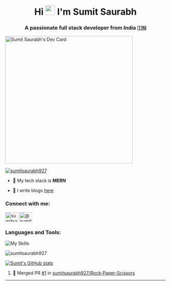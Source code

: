 <!-- ### Hi there friends <img src="https://raw.githubusercontent.com/MartinHeinz/MartinHeinz/master/wave.gif" width="30px"> -->




<h1 align="center">Hi <img src="https://raw.githubusercontent.com/MartinHeinz/MartinHeinz/master/wave.gif" width="30px"> I'm Sumit Saurabh</h1>
<h3 align="center">A passionate full stack developer from India 🇮🇳</h3>


<a href="https://api.daily.dev/devcards/7d94ae10a1cc42f39f319acddfaf2e5b.png?r=6b7"><img src="https://api.daily.dev/devcards/7d94ae10a1cc42f39f319acddfaf2e5b.png?r=6b7" width="400" alt="Sumit Saurabh's Dev Card"/></a>

<p align="left"> <a href="https://twitter.com/sumitsaurabh927" target="blank"><img src="https://img.shields.io/twitter/follow/sumitsaurabh927?logo=twitter&style=for-the-badge" alt="sumitsaurabh927" /></a> </p>

- 🔭 My tech stack is **MERN**

- 📝 I write blogs [here](https://sumitsaurabh.hashnode.dev/)

<h3 align="left">Connect with me:</h3>
<p align="left">
<a href="https://twitter.com/sumitsaurabh927" target="blank"><img align="center" src="https://raw.githubusercontent.com/rahuldkjain/github-profile-readme-generator/master/src/images/icons/Social/twitter.svg" alt="sumitsaurabh927" height="30" width="40" /></a>
<a href="https://hashnode.com/@sumit927" target="blank"><img align="center" src="https://raw.githubusercontent.com/rahuldkjain/github-profile-readme-generator/master/src/images/icons/Social/hashnode.svg" alt="@sumit927" height="30" width="40" /></a>
</p>






<h3 align="left">Languages and Tools:</h3>
<!-- <p align="left"> <a href="https://www.w3schools.com/css/" target="_blank" rel="noreferrer"> <img src="https://raw.githubusercontent.com/devicons/devicon/master/icons/css3/css3-original-wordmark.svg" alt="css3" width="40" height="40"/> </a> <a href="https://www.figma.com/" target="_blank" rel="noreferrer"> <img src="https://www.vectorlogo.zone/logos/figma/figma-icon.svg" alt="figma" width="40" height="40"/> </a> <a href="https://git-scm.com/" target="_blank" rel="noreferrer"> <img src="https://www.vectorlogo.zone/logos/git-scm/git-scm-icon.svg" alt="git" width="40" height="40"/> </a> <a href="https://www.w3.org/html/" target="_blank" rel="noreferrer"> <img src="https://raw.githubusercontent.com/devicons/devicon/master/icons/html5/html5-original-wordmark.svg" alt="html5" width="40" height="40"/> </a> <a href="https://developer.mozilla.org/en-US/docs/Web/JavaScript" target="_blank" rel="noreferrer"> <img src="https://raw.githubusercontent.com/devicons/devicon/master/icons/javascript/javascript-original.svg" alt="javascript" width="40" height="40"/> </a> <a href="https://www.linux.org/" target="_blank" rel="noreferrer"> <img src="https://raw.githubusercontent.com/devicons/devicon/master/icons/linux/linux-original.svg" alt="linux" width="40" height="40"/> </a> <a href="https://www.mongodb.com/" target="_blank" rel="noreferrer"> <img src="https://raw.githubusercontent.com/devicons/devicon/master/icons/mongodb/mongodb-original-wordmark.svg" alt="mongodb" width="40" height="40"/> </a> <a href="https://nodejs.org" target="_blank" rel="noreferrer"> <img src="https://raw.githubusercontent.com/devicons/devicon/master/icons/nodejs/nodejs-original-wordmark.svg" alt="nodejs" width="40" height="40"/> </a> <a href="https://postman.com" target="_blank" rel="noreferrer"> <img src="https://www.vectorlogo.zone/logos/getpostman/getpostman-icon.svg" alt="postman" width="40" height="40"/> </a> <a href="https://reactjs.org/" target="_blank" rel="noreferrer"> <img src="https://raw.githubusercontent.com/devicons/devicon/master/icons/react/react-original-wordmark.svg" alt="react" width="40" height="40"/> </a> </p> -->

  ![My Skills](https://skillicons.dev/icons?i=html,css,js,react,nodejs,mongodb,express,bash,linux,vim,vscode,bootstrap,figma,discord)




<p><img align="center" src="https://github-readme-stats.vercel.app/api/top-langs?username=sumitsaurabh927&show_icons=true&locale=en&layout=compact&theme=onedark" alt="sumitsaurabh927" /></p>





<!--
**sumitsaurabh927/sumitsaurabh927** is a ✨ _special_ ✨ repository because its `README.md` (this file) appears on your GitHub profile.

Here are some ideas to get you started:

- 🔭 I’m currently working on ...
- 🌱 I’m currently learning ...
- 👯 I’m looking to collaborate on ...
- 🤔 I’m looking for help with ...
- 💬 Ask me about ...
- 📫 How to reach me: ...
- 😄 Pronouns: ...
- ⚡ Fun fact: ...
-->
[![Sumit's GitHub stats](https://github-readme-stats.vercel.app/api?username=sumitsaurabh927&hide=stars&count_private=true&show_icons=true&theme=onedark)](https://github.com/sumitsaurabh927)
<!-- [![Top Langs](https://github-readme-stats.vercel.app/api/top-langs/?username=sumitsaurabh927&theme=onedark)](https://github.com/sumitsaurabh927) -->

<!-- This is a list of my most recent activity on GitHub.


---

### :zap: Recent Activity

<!--START_SECTION:activity-->
1. 🎉 Merged PR [#1](https://github.com/sumitsaurabh927/Rock-Paper-Scissors/pull/1) in [sumitsaurabh927/Rock-Paper-Scissors](https://github.com/sumitsaurabh927/Rock-Paper-Scissors)
<!--END_SECTION:activity-->

---
